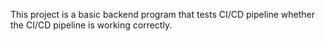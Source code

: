 This project is a basic backend program that tests CI/CD pipeline whether the CI/CD pipeline is working correctly.